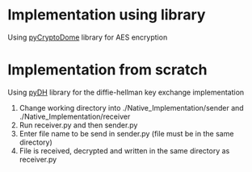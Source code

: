 # Implementation using library
Using [pyCryptoDome](https://pypi.org/project/pycryptodome/) library for AES encryption

# Implementation from scratch

Using [pyDH](https://pypi.org/project/pyDH/m) library for the diffie-hellman key exchange implementation


1. Change working directory into ./Native_Implementation/sender and ./Native_Implementation/receiver
1. Run receiver.py and then sender.py
1. Enter file name to be send in sender.py (file must be in the same directory)
1. File is received, decrypted and written in the same directory as receiver.py